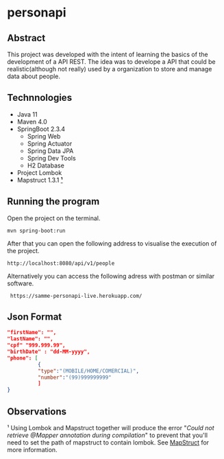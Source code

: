 # personapi

## Abstract

This project was developed with the intent of learning the basics of the development of a API REST.
The idea was to develope a API that could be realistic(although not really) used by a organization to store and manage data about people. 



## Technnologies
+ Java 11
+ Maven 4.0
+ SpringBoot 2.3.4
  + Spring Web
  + Spring Actuator
  + Spring Data JPA
  + Spring Dev Tools
  + H2 Database
+ Project Lombok
+ Mapstruct 1.3.1 [**¹**](#observations)

## Running the program

Open the project on the terminal.

```shell script
mvn spring-boot:run 
```

After that you can open the following address to visualise the execution of the project.

```
http://localhost:8080/api/v1/people
```

Alternatively you can access the following adress with postman or similar software.

````
 https://samme-personapi-live.herokuapp.com/
````


## Json Format

````json
"firstName": "",
"lastName": "",
"cpf" "999.999.99",
"birthDate" : "dd-MM-yyyy",
"phone": [
          {
          "type":"(MOBILE/HOME/COMERCIAL)",
          "number":"(99)999999999"
          ]
}
````



## Observations

¹ Using Lombok and Mapstruct together will produce the error "<i>Could not retrieve @Mapper annotation during compilation</i>" to prevent that you'll need to set the path of mapstruct to contain lombok. See [MapStruct](https://mapstruct.org/faq/#Can-I-use-MapStruct-together-with-Project-Lombok) for more information.


